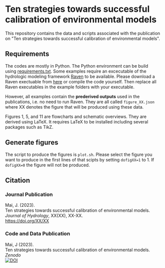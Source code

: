 # Ten strategies towards successful calibration of environmental models

This repository contains the data and scripts associated with the publication on "Ten strategies towards successful calibration of environmental models". 

## Requirements
The codes are mostly in Python. The Python environment can be build using [requirements.txt](). Some examples require an excecutable of the hydrologic modeling framework [Raven](http://raven.uwaterloo.ca/) to be available. Please download a Raven exectuable from [here](http://raven.uwaterloo.ca/Downloads.html) or compile the code yourself. Then replace all Raven executables in the example folders with your executable. 

However, all examples contain the **prederived outputs** used in the publications, i.e. no need to run Raven. They are all called `figure_XX.json` where XX denotes the figure that will be produced using these data. 

Figures 1, 5, and 11 are flowcharts and schematic overviews. They are derived using LaTeX. It requires LaTeX to be installed including several packages such as TikZ.

## Generate figures
The script to produce the figures is `plot.sh`. Please select the figure you want to produce in the first lines of that scipts by setting `dofigXX=1` to 1. If `dofigXX=0` the figure will not be produced. 

## Citation

### Journal Publication
Mai, J. (2023).<br>
Ten strategies towards successful calibration of environmental models. <br>
*Journal of Hydrology*, XX(XX), XX-XX.<br>
https://doi.org/XX/XX


### Code and Data Publication
Mai, J (2023).<br>
Ten strategies towards successful calibration of environmental models. <br>
*Zenodo*<br>
[![DOI](https://zenodo.org/badge/XX.svg)](https://zenodo.org/badge/latestdoi/XX)

